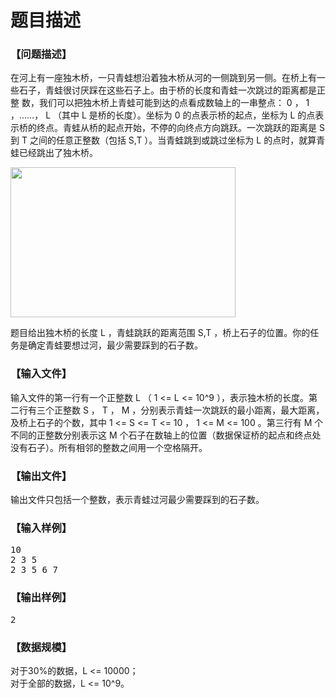 # 题目描述


<h3>
【问题描述】
</h3>
<p>
在河上有一座独木桥，一只青蛙想沿着独木桥从河的一侧跳到另一侧。在桥上有一些石子，青蛙很讨厌踩在这些石子上。由于桥的长度和青蛙一次跳过的距离都是正整 数，我们可以把独木桥上青蛙可能到达的点看成数轴上的一串整点： 0 ， 1 ，……， L （其中 L 是桥的长度）。坐标为 0 的点表示桥的起点，坐标为 L 的点表示桥的终点。青蛙从桥的起点开始，不停的向终点方向跳跃。一次跳跃的距离是 S 到 T 之间的任意正整数（包括 S,T ）。当青蛙跳到或跳过坐标为 L 的点时，就算青蛙已经跳出了独木桥。
</p>
<p>
<img src="/upload/image/20131126/20131126230636_38987.jpg" alt="" width="360" height="240" title="" align=""/> 
</p>
<p>
题目给出独木桥的长度 L ，青蛙跳跃的距离范围 S,T ，桥上石子的位置。你的任务是确定青蛙要想过河，最少需要踩到的石子数。
</p>
<h3>
【输入文件】
</h3>
<p>
输入文件的第一行有一个正整数 L （ 1 &lt;= L &lt;= 10^9 ），表示独木桥的长度。第二行有三个正整数 S ， T ， M ，分别表示青蛙一次跳跃的最小距离，最大距离，及桥上石子的个数，其中 1 &lt;= S &lt;= T &lt;= 10 ， 1 &lt;= M &lt;= 100 。第三行有 M 个不同的正整数分别表示这 M 个石子在数轴上的位置（数据保证桥的起点和终点处没有石子）。所有相邻的整数之间用一个空格隔开。
</p>
<h3>
【输出文件】
</h3>
<p>
输出文件只包括一个整数，表示青蛙过河最少需要踩到的石子数。
</p>
<h3>
【输入样例】
</h3>
<pre>10
2 3 5
2 3 5 6 7
</pre>
<h3>
【输出样例】
</h3>
<pre>2
</pre>
<h3>
【数据规模】
</h3>
<p>
对于30%的数据，L &lt;= 10000；<br/>
对于全部的数据，L &lt;= 10^9。
</p>
